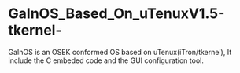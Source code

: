 GaInOS_Based_On_uTenuxV1.5-tkernel-
===================================

GaInOS is an OSEK conformed OS based on uTenux(iTron/tkernel), It include the C embeded code and the GUI configuration tool.